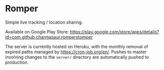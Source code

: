 # Romper

Simple live tracking / location sharing.

Available on Google Play Store: https://play.google.com/store/apps/details?id=com.github.charmasaur.romperstomper

The server is currently hosted on Heroku, with the monthly removal of expired paths managed by
https://cron-job.org/en/. Pushes to master involving changes to the `server/` directory are
automatically pushed to production.
